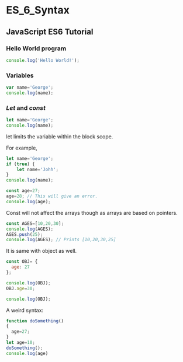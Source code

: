 # ES_6_Syntax
## JavaScript ES6 Tutorial

### Hello World program 

```javascript
console.log('Hello World!'); 

```
### Variables 
```javascript
var name='George'; 
console.log(name); 
```

### ***Let*** and ***const***
```javascript
let name='George'; 
console.log(name); 
```

let limits the variable within the block scope. 

For example, 

```javascript
let name='George';
if (true) {
	let name='Johh'; 
}
console.log(name); 
```

```javascript
const age=27; 
age=28; // This will give an error. 
console.log(age); 
```

Const will not affect the arrays though as arrays are based on pointers. 

```javascript
const AGES=[10,20,30]; 
console.log(AGES); 
AGES.push(25); 
console.log(AGES); // Prints [10,20,30,25]
``` 

It is same with object as well. 

```javascript 
const OBJ= {
  age: 27
}; 

console.log(OBJ); 
OBJ.age=30; 

console.log(OBJ); 
```

A weird syntax: 

```javascript 
function doSomething()
{
  age=27; 
}
let age=10; 
doSomething();
console.log(age)
```

### 